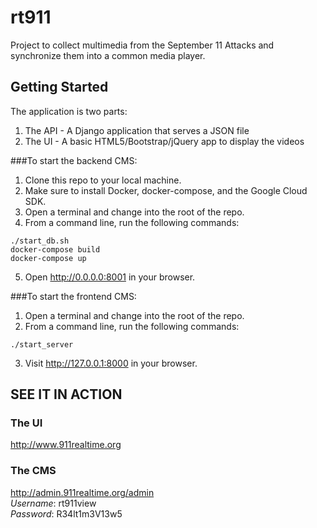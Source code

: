 # rt911

Project to collect multimedia from the September 11 Attacks and synchronize them into a common media player.

## Getting Started

The application is two parts:
1. The API - A Django application that serves a JSON file
2. The UI - A basic HTML5/Bootstrap/jQuery app to display the videos

###To start the backend CMS:
1. Clone this repo to your local machine.
2. Make sure to install Docker, docker-compose, and the Google Cloud SDK.
3. Open a terminal and change into the root of the repo.
4. From a command line, run the following commands: 
```cd backend
./start_db.sh
docker-compose build
docker-compose up
```
5. Open http://0.0.0.0:8001 in your browser.

###To start the frontend CMS:
1. Open a terminal and change into the root of the repo.
2. From a command line, run the following commands: 
```cd frontend
./start_server
```
3. Visit http://127.0.0.1:8000 in your browser.


## SEE IT IN ACTION
### The UI
http://www.911realtime.org

### The CMS
http://admin.911realtime.org/admin  
*Username*: rt911view  
*Password*: R34lt1m3V13w5  